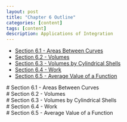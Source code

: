 ```yaml
---
layout: post
title: "Chapter 6 Outline"
categories: [content]
tags: [content]
description: Applications of Integration
---
```

* [Section 6.1 - Areas Between Curves](#s1)
* [Section 6.2 - Volumes](#s2)
* [Section 6.3 - Volumes by Cylindrical Shells](#s3)
* [Section 6.4 - Work](#s4)
* [Section 6.5 - Average Value of a Function](#s5)

<div id='s1'/>
# Section 6.1 - Areas Between Curves

<div id='s2'/>
# Section 6.2 - Volumes

<div id='s3'/>
# Section 6.3 - Volumes by Cylindrical Shells

<div id='s4'/>
# Section 6.4 - Work

<div id='s5'/>
# Section 6.5 - Average Value of a Function

